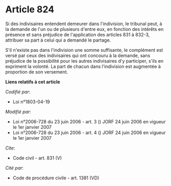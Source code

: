 # Article 824

Si des indivisaires entendent demeurer dans l'indivision, le tribunal peut, à la demande de l'un ou de plusieurs d'entre eux,
en fonction des intérêts en présence et sans préjudice de l'application des articles 831 à 832-3, attribuer sa part à celui
qui a demandé le partage. 

S'il n'existe pas dans l'indivision une somme suffisante, le complément est versé par ceux des indivisaires qui ont concouru
à la demande, sans préjudice de la possibilité pour les autres indivisaires d'y participer, s'ils en expriment la volonté. La
part de chacun dans l'indivision est augmentée à proportion de son versement.

**Liens relatifs à cet article**

_Codifié par_:

  - Loi n°1803-04-19

_Modifié par_:

  - Loi n°2006-728 du 23 juin 2006 - art. 3 () JORF 24 juin 2006 en vigueur le 1er janvier 2007
  - Loi n°2006-728 du 23 juin 2006 - art. 4 () JORF 24 juin 2006 en vigueur le 1er janvier 2007

_Cite_:

  - Code civil - art. 831 (V)

_Cité par_:

  - Code de procédure civile - art. 1381 (VD)
